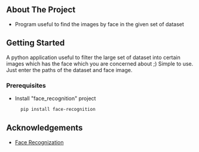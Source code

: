 
## About The Project

- Program useful to find the images by face in the given set of dataset

## Getting Started
A python application useful to filter the large set of dataset into certain images which has the face which you are concerned about ;) 
Simple to use. 
Just enter the paths of the dataset and face image.

  ### Prerequisites
  - Install "face_recognition" project
      ```sh
        pip install face-recognition
       ```

## Acknowledgements
* [Face Recognization](https://face-recognition.readthedocs.io/en/latest/face_recognition.html)
